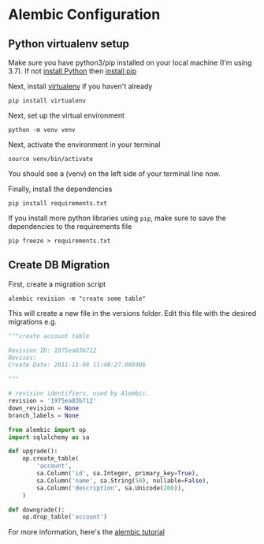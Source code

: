 # Alembic Configuration

## Python virtualenv setup

Make sure you have python3/pip installed on your local machine (I'm using 3.7). If not [install Python](https://www.python.org/downloads/release/python-3710/) then [install pip](https://pip.pypa.io/en/latest/installing/)

Next, install [virtualenv](https://docs.python.org/3/tutorial/venv.html) if you haven't already

```
pip install virtualenv
```

Next, set up the virtual environment

```
python -m venv venv
```

Next, activate the environment in your terminal

```
source venv/bin/activate
```

You should see a (venv) on the left side of your terminal line now.

Finally, install the dependencies

```
pip install requirements.txt
```

If you install more python libraries using `pip`, make sure to save the dependencies to the requirements file

```
pip freeze > requirements.txt
```

## Create DB Migration

First, create a migration script
```
alembic revision -m "create some table"
```

This will create a new file in the versions folder. Edit this file with the desired migrations e.g.

```py
"""create account table

Revision ID: 1975ea83b712
Revises:
Create Date: 2011-11-08 11:40:27.089406

"""

# revision identifiers, used by Alembic.
revision = '1975ea83b712'
down_revision = None
branch_labels = None

from alembic import op
import sqlalchemy as sa

def upgrade():
    op.create_table(
        'account',
        sa.Column('id', sa.Integer, primary_key=True),
        sa.Column('name', sa.String(50), nullable=False),
        sa.Column('description', sa.Unicode(200)),
    )

def downgrade():
    op.drop_table('account')
```

For more information, here's the [alembic tutorial](https://alembic.sqlalchemy.org/en/latest/tutorial.html)
